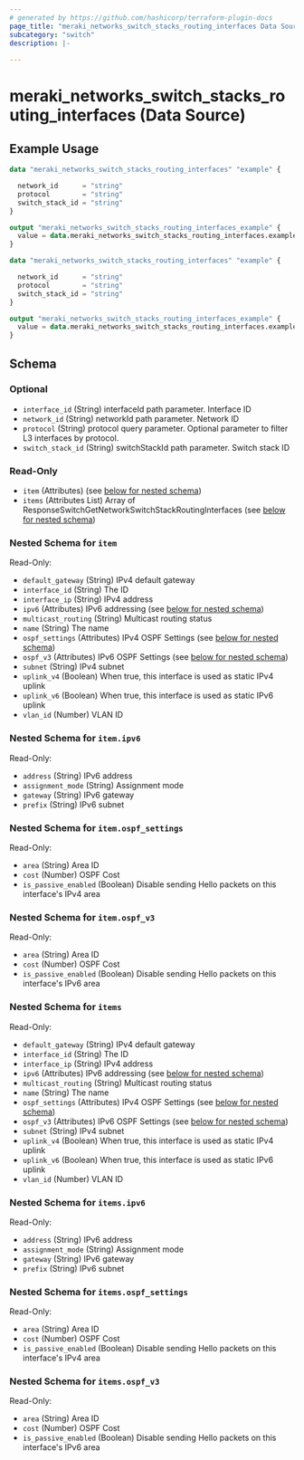 ```yaml
---
# generated by https://github.com/hashicorp/terraform-plugin-docs
page_title: "meraki_networks_switch_stacks_routing_interfaces Data Source - terraform-provider-meraki"
subcategory: "switch"
description: |-
  
---
```


# meraki_networks_switch_stacks_routing_interfaces (Data Source)



## Example Usage

```terraform
data "meraki_networks_switch_stacks_routing_interfaces" "example" {

  network_id      = "string"
  protocol        = "string"
  switch_stack_id = "string"
}

output "meraki_networks_switch_stacks_routing_interfaces_example" {
  value = data.meraki_networks_switch_stacks_routing_interfaces.example.items
}

data "meraki_networks_switch_stacks_routing_interfaces" "example" {

  network_id      = "string"
  protocol        = "string"
  switch_stack_id = "string"
}

output "meraki_networks_switch_stacks_routing_interfaces_example" {
  value = data.meraki_networks_switch_stacks_routing_interfaces.example.item
}
```

<!-- schema generated by tfplugindocs -->
## Schema

### Optional

- `interface_id` (String) interfaceId path parameter. Interface ID
- `network_id` (String) networkId path parameter. Network ID
- `protocol` (String) protocol query parameter. Optional parameter to filter L3 interfaces by protocol.
- `switch_stack_id` (String) switchStackId path parameter. Switch stack ID

### Read-Only

- `item` (Attributes) (see [below for nested schema](#nestedatt--item))
- `items` (Attributes List) Array of ResponseSwitchGetNetworkSwitchStackRoutingInterfaces (see [below for nested schema](#nestedatt--items))

<a id="nestedatt--item"></a>
### Nested Schema for `item`

Read-Only:

- `default_gateway` (String) IPv4 default gateway
- `interface_id` (String) The ID
- `interface_ip` (String) IPv4 address
- `ipv6` (Attributes) IPv6 addressing (see [below for nested schema](#nestedatt--item--ipv6))
- `multicast_routing` (String) Multicast routing status
- `name` (String) The name
- `ospf_settings` (Attributes) IPv4 OSPF Settings (see [below for nested schema](#nestedatt--item--ospf_settings))
- `ospf_v3` (Attributes) IPv6 OSPF Settings (see [below for nested schema](#nestedatt--item--ospf_v3))
- `subnet` (String) IPv4 subnet
- `uplink_v4` (Boolean) When true, this interface is used as static IPv4 uplink
- `uplink_v6` (Boolean) When true, this interface is used as static IPv6 uplink
- `vlan_id` (Number) VLAN ID

<a id="nestedatt--item--ipv6"></a>
### Nested Schema for `item.ipv6`

Read-Only:

- `address` (String) IPv6 address
- `assignment_mode` (String) Assignment mode
- `gateway` (String) IPv6 gateway
- `prefix` (String) IPv6 subnet


<a id="nestedatt--item--ospf_settings"></a>
### Nested Schema for `item.ospf_settings`

Read-Only:

- `area` (String) Area ID
- `cost` (Number) OSPF Cost
- `is_passive_enabled` (Boolean) Disable sending Hello packets on this interface's IPv4 area


<a id="nestedatt--item--ospf_v3"></a>
### Nested Schema for `item.ospf_v3`

Read-Only:

- `area` (String) Area ID
- `cost` (Number) OSPF Cost
- `is_passive_enabled` (Boolean) Disable sending Hello packets on this interface's IPv6 area



<a id="nestedatt--items"></a>
### Nested Schema for `items`

Read-Only:

- `default_gateway` (String) IPv4 default gateway
- `interface_id` (String) The ID
- `interface_ip` (String) IPv4 address
- `ipv6` (Attributes) IPv6 addressing (see [below for nested schema](#nestedatt--items--ipv6))
- `multicast_routing` (String) Multicast routing status
- `name` (String) The name
- `ospf_settings` (Attributes) IPv4 OSPF Settings (see [below for nested schema](#nestedatt--items--ospf_settings))
- `ospf_v3` (Attributes) IPv6 OSPF Settings (see [below for nested schema](#nestedatt--items--ospf_v3))
- `subnet` (String) IPv4 subnet
- `uplink_v4` (Boolean) When true, this interface is used as static IPv4 uplink
- `uplink_v6` (Boolean) When true, this interface is used as static IPv6 uplink
- `vlan_id` (Number) VLAN ID

<a id="nestedatt--items--ipv6"></a>
### Nested Schema for `items.ipv6`

Read-Only:

- `address` (String) IPv6 address
- `assignment_mode` (String) Assignment mode
- `gateway` (String) IPv6 gateway
- `prefix` (String) IPv6 subnet


<a id="nestedatt--items--ospf_settings"></a>
### Nested Schema for `items.ospf_settings`

Read-Only:

- `area` (String) Area ID
- `cost` (Number) OSPF Cost
- `is_passive_enabled` (Boolean) Disable sending Hello packets on this interface's IPv4 area


<a id="nestedatt--items--ospf_v3"></a>
### Nested Schema for `items.ospf_v3`

Read-Only:

- `area` (String) Area ID
- `cost` (Number) OSPF Cost
- `is_passive_enabled` (Boolean) Disable sending Hello packets on this interface's IPv6 area
